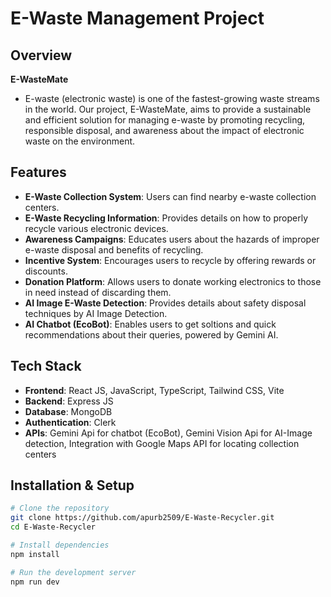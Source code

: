 # E-Waste Management Project

## Overview
**E-WasteMate**
- E-waste (electronic waste) is one of the fastest-growing waste streams in the world. Our project, E-WasteMate, aims to provide a sustainable and efficient solution for managing e-waste by promoting recycling, responsible disposal, and awareness about the impact of electronic waste on the environment.

## Features
- **E-Waste Collection System**: Users can find nearby e-waste collection centers.
- **E-Waste Recycling Information**: Provides details on how to properly recycle various electronic devices.
- **Awareness Campaigns**: Educates users about the hazards of improper e-waste disposal and benefits of recycling.
- **Incentive System**: Encourages users to recycle by offering rewards or discounts.
- **Donation Platform**: Allows users to donate working electronics to those in need instead of discarding them.
- **AI Image E-Waste Detection**: Provides details about safety disposal techniques by AI Image Detection.
- **AI Chatbot (EcoBot)**: Enables users to get soltions and quick recommendations about their queries, powered by Gemini AI.

## Tech Stack
- **Frontend**: React JS, JavaScript, TypeScript, Tailwind CSS, Vite
- **Backend**: Express JS
- **Database**: MongoDB
- **Authentication**: Clerk 
- **APIs**: Gemini Api for chatbot (EcoBot), Gemini Vision Api for AI-Image detection, Integration with Google Maps API for locating collection centers

## Installation & Setup
```sh
# Clone the repository
git clone https://github.com/apurb2509/E-Waste-Recycler.git
cd E-Waste-Recycler

# Install dependencies
npm install

# Run the development server
npm run dev
